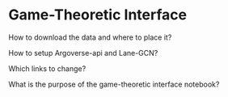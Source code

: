 # Game-Theoretic Interface

How to download the data and where to place it?

How to setup Argoverse-api and Lane-GCN?

Which links to change?

What is the purpose of the game-theoretic interface notebook?
